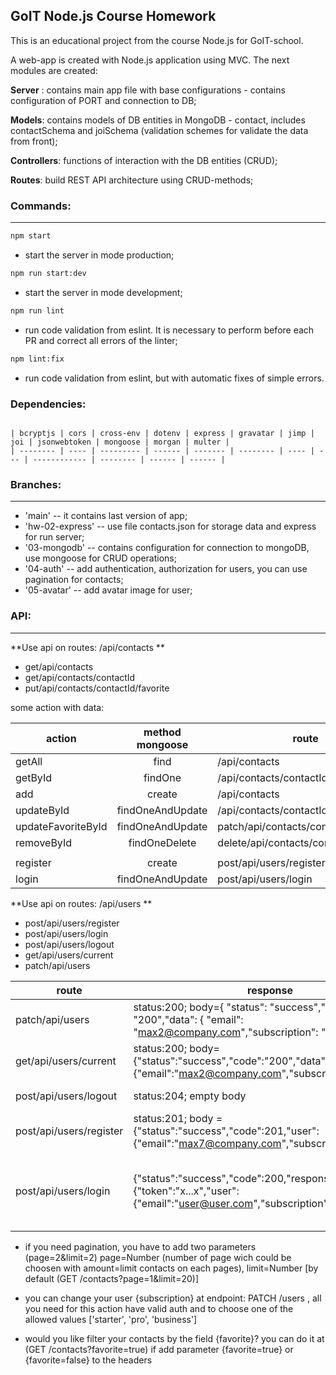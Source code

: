 ## GoIT Node.js Course Homework

This is an educational project from the course Node.js for GoIT-school.

A web-app is created with Node.js application using MVC. The next modules are created:

**Server** : contains main app file with base configurations - contains configuration of PORT and connection to DB;

**Models**: contains models of DB entities in MongoDB - contact, includes contactSchema and joiSchema (validation schemes for validate the data from front);

**Controllers**: functions of interaction with the DB entities (CRUD);

**Routes**: build REST API architecture using CRUD-methods;

### Commands:

---

```bash
npm start
```

- start the server in mode production;

```bash
npm run start:dev
```

- start the server in mode development;

```bash
npm run lint
```

- run code validation from eslint. It is necessary to perform before each PR and correct all errors of the linter;

```bash
npm lint:fix
```

- run code validation from eslint, but with automatic fixes of simple errors.

### Dependencies:

```

| bcryptjs | cors | cross-env | dotenv | express | gravatar | jimp | joi | jsonwebtoken | mongoose | morgan | multer |
| -------- | ---- | --------- | ------ | ------- | -------- | ---- | --- | ------------ | -------- | ------ | ------ |

```

### Branches:

---

- 'main' -- it contains last version of app;
- 'hw-02-express' -- use file contacts.json for storage data and express for run server;
- '03-mongodb' -- contains configuration for connection to mongoDB, use mongoose for CRUD operations;
- '04-auth' -- add authentication, authorization for users, you can use pagination for contacts;
- '05-avatar' -- add avatar image for user;

### API:

---

**Use api on routes: /api/contacts **

- get/api/contacts
- get/api/contacts/contactId
- put/api/contacts/contactId/favorite

some action with data:

| action             | method mongoose  | route                                 |     |
| ------------------ | :--------------: | ------------------------------------- | --: |
| getAll             |       find       | /api/contacts                         |  00 |
| getById            |     findOne      | /api/contacts/contactId               |  01 |
| add                |      create      | /api/contacts                         |  02 |
| updateById         | findOneAndUpdate | /api/contacts/contactId               |  03 |
| updateFavoriteById | findOneAndUpdate | patch/api/contacts/contactId/favorite |  04 |
| removeById         |  findOneDelete   | delete/api/contacts/contactId         |  05 |
|                    |                  |                                       |     |
| register           |      create      | post/api/users/register               |  06 |
| login              | findOneAndUpdate | post/api/users/login                  |  07 |

**Use api on routes: /api/users **

- post/api/users/register
- post/api/users/login
- post/api/users/logout
- get/api/users/current
- patch/api/users

| route                   | response                                                                                                               | action                                                        |
| ----------------------- | ---------------------------------------------------------------------------------------------------------------------- | ------------------------------------------------------------- |
| patch/api/users         | status:200; body={ "status": "success","code": "200","data": { "email": "max2@company.com","subscription": "starter"}} | update the field "subscription                                |
| get/api/users/current   | status:200; body={"status":"success","code":"200","data":{"email":"max2@company.com","subscription":"starter"}}        | get current user                                              |
| post/api/users/logout   | status:204; empty body                                                                                                 | remove the authorization                                      |
| post/api/users/register | status:201; body = {"status":"success","code":201,"user":{"email":"max7@company.com","subscription":"starter"}}        | create a new user                                             |
| post/api/users/login    | {"status":"success","code":200,"response":{"token":"x...x","user":{"email":"user@user.com","subscription":""}}}        | send the token for valid user; the token is valid for one day |

- if you need pagination, you have to add two parameters (page=2&limit=2) page=Number (number of page wich could be choosen with amount=limit contacts on each pages), limit=Number [by default
  (GET /contacts?page=1&limit=20)]

- you can change your user {subscription} at endpoint: PATCH /users , all you need for this action have valid auth and to choose one of the allowed values ['starter', 'pro', 'business']

- would you like filter your contacts by the field {favorite}? you can do it at (GET /contacts?favorite=true) if add parameter {favorite=true} or {favorite=false} to the headers
